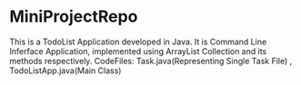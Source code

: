 # MiniProjectRepo
This is a TodoList Application developed in Java.
It is Command Line Inferface Application, implemented using ArrayList Collection and its methods respectively.
CodeFiles: Task.java(Representing Single Task File) , TodoListApp.java(Main Class)
